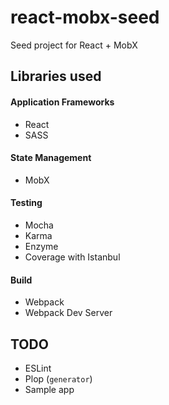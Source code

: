 # react-mobx-seed
Seed project for React + MobX

## Libraries used

#### Application Frameworks
- React
- SASS

#### State Management

- MobX

#### Testing

- Mocha
- Karma
- Enzyme
- Coverage with Istanbul

#### Build

- Webpack
- Webpack Dev Server

## TODO

- ESLint
- Plop (`generator`)
- Sample app